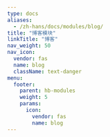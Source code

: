 ```yaml
---
type: docs
aliases:
  - /zh-hans/docs/modules/blog/
title: "博客模块"
linkTitle: "博客"
nav_weight: 50
nav_icon:
  vendor: fas
  name: blog
  className: text-danger
menu:
  footer:
    parent: hb-modules
    weight: 5
    params:
      icon:
        vendor: fas
        name: blog
---
```


<!--more-->
